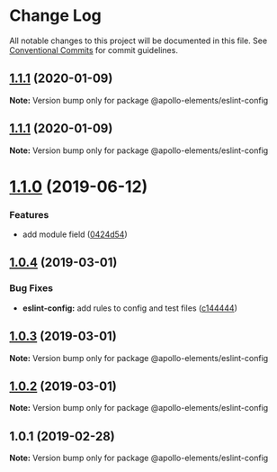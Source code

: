 # Change Log

All notable changes to this project will be documented in this file.
See [Conventional Commits](https://conventionalcommits.org) for commit guidelines.

## [1.1.1](https://github.com/apollo-elements/apollo-elements/compare/@apollo-elements/eslint-config@1.1.0...@apollo-elements/eslint-config@1.1.1) (2020-01-09)

**Note:** Version bump only for package @apollo-elements/eslint-config





## [1.1.1](https://github.com/apollo-elements/apollo-elements/compare/@apollo-elements/eslint-config@1.1.0...@apollo-elements/eslint-config@1.1.1) (2020-01-09)

**Note:** Version bump only for package @apollo-elements/eslint-config





# [1.1.0](https://github.com/apollo-elements/apollo-elements/compare/@apollo-elements/eslint-config@1.0.4...@apollo-elements/eslint-config@1.1.0) (2019-06-12)


### Features

* add module field ([0424d54](https://github.com/apollo-elements/apollo-elements/commit/0424d54))





## [1.0.4](https://github.com/apollo-elements/apollo-elements/compare/@apollo-elements/eslint-config@1.0.3...@apollo-elements/eslint-config@1.0.4) (2019-03-01)


### Bug Fixes

* **eslint-config:** add rules to config and test files ([c144444](https://github.com/apollo-elements/apollo-elements/commit/c144444))





## [1.0.3](https://github.com/apollo-elements/apollo-elements/compare/@apollo-elements/eslint-config@1.0.2...@apollo-elements/eslint-config@1.0.3) (2019-03-01)

**Note:** Version bump only for package @apollo-elements/eslint-config





## [1.0.2](https://github.com/apollo-elements/apollo-elements/compare/@apollo-elements/eslint-config@1.0.1...@apollo-elements/eslint-config@1.0.2) (2019-03-01)

**Note:** Version bump only for package @apollo-elements/eslint-config





## 1.0.1 (2019-02-28)

**Note:** Version bump only for package @apollo-elements/eslint-config
